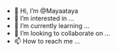 - 👋 Hi, I’m @Mayaataya
- 👀 I’m interested in ...
- 🌱 I’m currently learning ...
- 💞️ I’m looking to collaborate on ...
- 📫 How to reach me ...

<!---
Mayaataya/Mayaataya is a ✨ special ✨ repository because its `README.md` (this file) appears on your GitHub profile.
You can click the Preview link to take a look at your changes.
--->
